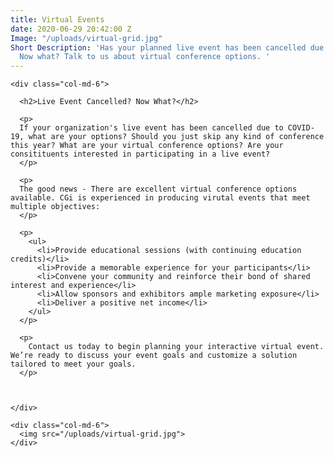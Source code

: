 ```yaml
---
title: Virtual Events
date: 2020-06-29 20:42:00 Z
Image: "/uploads/virtual-grid.jpg"
Short Description: 'Has your planned live event has been cancelled due to COVID-19?
  Now what? Talk to us about virtual conference options. '
---
```


<div class="row mb-5 pb-4">

    <div class="col-md-6">

      <h2>Live Event Cancelled? Now What?</h2>

      <p>
      If your organization's live event has been cancelled due to COVID-19, what are your options? Should you just skip any kind of conference this year? What are your virtual conference options? Are your consitituents interested in participating in a live event? 
      </p>

      <p>
      The good news - There are excellent virtual conference options available. CGi is experienced in producing virutal events that meet multiple objectives:
      </p>

      <p>
        <ul>
          <li>Provide educational sessions (with continuing education credits)</li>
          <li>Provide a memorable experience for your participants</li>
          <li>Convene your community and reinforce their bond of shared interest and experience</li>
          <li>Allow sponsors and exhibitors ample marketing exposure</li>
          <li>Deliver a positive net income</li>
        </ul>
      </p>

      <p>
        Contact us today to begin planning your interactive virtual event.  We’re ready to discuss your event goals and customize a solution tailored to meet your goals. 
      </p>



    </div>

    <div class="col-md-6">
      <img src="/uploads/virtual-grid.jpg">
    </div>

</div>
